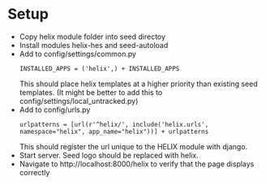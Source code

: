 # Setup
  * Copy helix module folder into seed directoy 
  * Install modules helix-hes and seed-autoload
  * Add to config/settings/common.py
     ```
     INSTALLED_APPS = ('helix',) + INSTALLED_APPS 
     ```
    This should place helix templates at a higher priority than existing seed templates.
    (It might be better to add this to config/settings/local_untracked.py)
  * Add to config/urls.py
    ```
    urlpatterns = [url(r'^helix/', include('helix.urls', namespace="helix", app_name="helix"))] + urlpatterns
    ```
    This should register the url unique to the HELIX module with django.
  * Start server. Seed logo should be replaced with helix.
  * Navigate to http://localhost:8000/helix to verify that the page displays correctly
